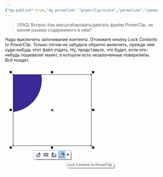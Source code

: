 ```yaml
---
{"dg-publish":true,"dg-permalink":"powerclip/scale","permalink":"/powerclip/scale/","created":"2023-10-09T12:57:04.067+07:00","updated":"2024-03-03T12:19:34.402+07:00"}
---
```


> [!FAQ] Вопрос
> Как масштабировать/двигать фрейм PowerClip, не меняя размер содержимого в нём?

Надо выключить залочивание контента. Отожмите кнопку *Lock Contents to PowerClip*. Только потом не забудьте обратно включить, прежде чем куда-нибудь этот файл отдать. Ну, представьте, что будет, если кто-нибудь пошевелит макет, в котором есть незалоченные поверклипы. Всё поедет.

![](/img/user/assets/powerclip-lock-content.png)